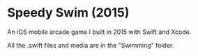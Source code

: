 # Speedy Swim (2015)
An iOS mobile arcade game I built in 2015 with Swift and Xcode.

All the .swift files and media are in the "Swimming" folder.
